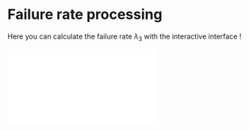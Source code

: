 # Failure rate processing

Here you can calculate the failure rate $\lambda_{3}$ with the interactive interface !

<iframe class="ext_content" src="../../_static/interactivity/html/misc_failure_rate_buttons.html" frameBorder="0" onload="resize_iframe(this)"></iframe>

```python

```

